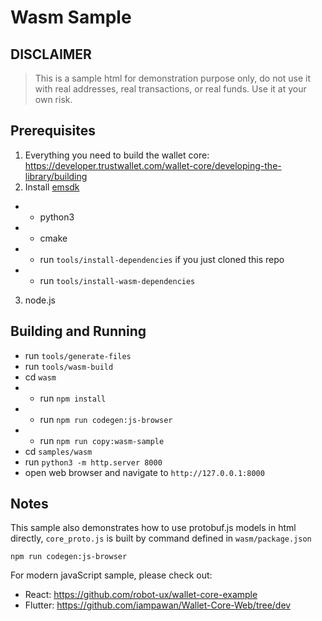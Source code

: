 # Wasm Sample

## DISCLAIMER

> This is a sample html for demonstration purpose only,
> do not use it with real addresses, real transactions, or real funds.
> Use it at your own risk.

## Prerequisites

1. Everything you need to build the wallet core: https://developer.trustwallet.com/wallet-core/developing-the-library/building
2. Install [emsdk](https://emscripten.org/docs/getting_started/downloads.html)
- - python3
- - cmake
- - run `tools/install-dependencies` if you just cloned this repo
- - run `tools/install-wasm-dependencies`
3. node.js

## Building and Running

- run `tools/generate-files`
- run  `tools/wasm-build`
- cd `wasm`
- - run `npm install`
- - run `npm run codegen:js-browser`
- - run `npm run copy:wasm-sample`
- cd `samples/wasm`
- run `python3 -m http.server 8000`
- open web browser and navigate to `http://127.0.0.1:8000`

## Notes

This sample also demonstrates how to use protobuf.js models in html directly, `core_proto.js` is built by command defined in `wasm/package.json`

```shell
npm run codegen:js-browser
```

For modern javaScript sample, please check out:

-  React: https://github.com/robot-ux/wallet-core-example
-  Flutter: https://github.com/iampawan/Wallet-Core-Web/tree/dev
